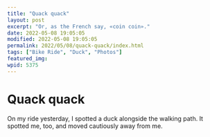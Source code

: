 ```yaml
---
title: "Quack quack"
layout: post
excerpt: "Or, as the French say, «coin coin»."
date: 2022-05-08 19:05:05
modified: 2022-05-08 19:05:05
permalink: 2022/05/08/quack-quack/index.html
tags: ["Bike Ride", "Duck", "Photos"]
featured_img: 
wpid: 5375
---
```


# Quack quack

On my ride yesterday, I spotted a duck alongside the walking path. It spotted me, too, and moved cautiously away from me.